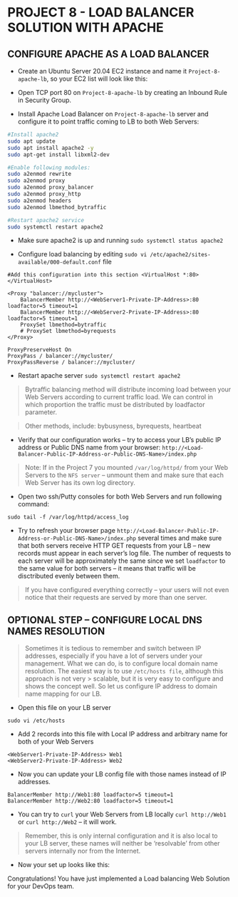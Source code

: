 # PROJECT 8 - LOAD BALANCER SOLUTION WITH APACHE


## CONFIGURE APACHE AS A LOAD BALANCER

- Create an Ubuntu Server 20.04 EC2 instance and name it `Project-8-apache-lb`, so your EC2 list will look like this:

- Open TCP port 80 on `Project-8-apache-lb` by creating an Inbound Rule in Security Group.
- Install Apache Load Balancer on `Project-8-apache-lb` server and configure it to point traffic coming to LB to both Web Servers:

```bash
#Install apache2
sudo apt update
sudo apt install apache2 -y
sudo apt-get install libxml2-dev

#Enable following modules:
sudo a2enmod rewrite
sudo a2enmod proxy
sudo a2enmod proxy_balancer
sudo a2enmod proxy_http
sudo a2enmod headers
sudo a2enmod lbmethod_bytraffic

#Restart apache2 service
sudo systemctl restart apache2
```

- Make sure apache2 is up and running `sudo systemctl status apache2`

- Configure load balancing by editing `sudo vi /etc/apache2/sites-available/000-default.conf` file

```config
#Add this configuration into this section <VirtualHost *:80>  </VirtualHost>

<Proxy "balancer://mycluster">
    BalancerMember http://<WebServer1-Private-IP-Address>:80 loadfactor=5 timeout=1
    BalancerMember http://<WebServer2-Private-IP-Address>:80 loadfactor=5 timeout=1
    ProxySet lbmethod=bytraffic
    # ProxySet lbmethod=byrequests
</Proxy>

ProxyPreserveHost On
ProxyPass / balancer://mycluster/
ProxyPassReverse / balancer://mycluster/
```

- Restart apache server `sudo systemctl restart apache2`

> Bytraffic balancing method will distribute incoming load between your Web Servers according to current traffic load. We can control in which proportion the traffic must be distributed by loadfactor parameter. 

> Other methods, include: bybusyness, byrequests, heartbeat

- Verify that our configuration works – try to access your LB’s public IP address or Public DNS name from your browser:
`http://<Load-Balancer-Public-IP-Address-or-Public-DNS-Name>/index.php`
 
> Note: If in the Project 7 you mounted `/var/log/httpd/` from your Web Servers to the `NFS server` – unmount them and make sure that each Web Server has its own log directory.

- Open two ssh/Putty consoles for both Web Servers and run following command:

`sudo tail -f /var/log/httpd/access_log`

- Try to refresh your browser page `http://<Load-Balancer-Public-IP-Address-or-Public-DNS-Name>/index.php` several times and make sure that both servers receive HTTP GET requests from your LB – new records must appear in each server’s log file. The number of requests to each server will be approximately the same since we set `loadfactor` to the same value for both servers – it means that traffic will be disctributed evenly between them.

> If you have configured everything correctly – your users will not even notice that their requests are served by more than one server.

## OPTIONAL STEP – CONFIGURE LOCAL DNS NAMES RESOLUTION

> Sometimes it is tedious to remember and switch between IP addresses, especially if you have a lot of servers under your management.
> What we can do, is to configure local domain name resolution. The easiest way is to use `/etc/hosts file`, although this approach is not very > scalable, but it is very easy to configure and shows the concept well. So let us configure IP address to domain name mapping for our LB.

- Open this file on your LB server

`sudo vi /etc/hosts`

- Add 2 records into this file with Local IP address and arbitrary name for both of your Web Servers

```config
<WebServer1-Private-IP-Address> Web1
<WebServer2-Private-IP-Address> Web2
```
- Now you can update your LB config file with those names instead of IP addresses.

```config
BalancerMember http://Web1:80 loadfactor=5 timeout=1
BalancerMember http://Web2:80 loadfactor=5 timeout=1
```
 
- You can try to `curl` your Web Servers from LB locally `curl http://Web1` or `curl http://Web2` – it will work.

> Remember, this is only internal configuration and it is also local to your LB server, these names will neither be ‘resolvable’ from other servers internally nor from the Internet.


- Now your set up looks like this:

Congratulations!
You have just implemented a Load balancing Web Solution for your DevOps team.

 

